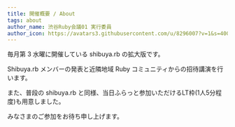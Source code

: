 ```yaml
---
title: 開催概要 / About
tags: about
author_name: 渋谷Ruby会議01 実行委員
author_icon: https://avatars3.githubusercontent.com/u/8296007?v=1&s=400
---
```


毎月第 3 水曜に開催している shibuya.rb の拡大版です。

Shibuya.rb メンバーの発表と近隣地域 Ruby コミュニティからの招待講演を行います。

また、普段の shibuya.rb と同様、当日ふらっと参加いただけるLT枠(1人5分程度)も用意しました。

みなさまのご参加をお待ち申し上げます。

